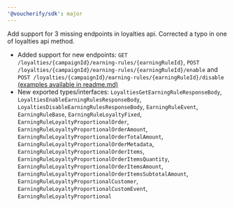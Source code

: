 ```yaml
---
'@voucherify/sdk': major
---
```


Add support for 3 missing endpoints in loyalties api. Corrected a typo in one of loyalties api method.
- Added support for new endpoints: `GET /loyalties/{campaignId}/earning-rules/{earningRuleId}`, `POST /loyalties/{campaignId}/earning-rules/{earningRuleId}/enable` and `POST /loyalties/{campaignId}/earning-rules/{earningRuleId}/disable` [(examples available in readme.md)](..%2F..%2Fpackages%2Fsdk%2FREADME.md)
- New exported types/interfaces: `LoyaltiesGetEarningRuleResponseBody`, `LoyaltiesEnableEarningRulesResponseBody`, `LoyaltiesDisableEarningRulesResponseBody`, `EarningRuleEvent`, `EarningRuleBase`, `EarningRuleLoyaltyFixed`, `EarningRuleLoyaltyProportionalOrder`, `EarningRuleLoyaltyProportionalOrderAmount`, `EarningRuleLoyaltyProportionalOrderTotalAmount`, `EarningRuleLoyaltyProportionalOrderMetadata`, `EarningRuleLoyaltyProportionalOrderItems`, `EarningRuleLoyaltyProportionalOrderItemsQuantity`, `EarningRuleLoyaltyProportionalOrderItemsAmount`, `EarningRuleLoyaltyProportionalOrderItemsSubtotalAmount`, `EarningRuleLoyaltyProportionalCustomer`, `EarningRuleLoyaltyProportionalCustomEvent`, `EarningRuleLoyaltyProportional`
